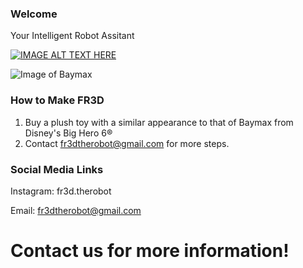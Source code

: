 ### Welcome

Your Intelligent Robot Assitant



[![IMAGE ALT TEXT HERE](https://i.ytimg.com/vi/pKkG6yIa0Fc/maxresdefault.jpg)](https://www.youtube.com/watch?v=pKkG6yIa0Fc)



![Image of Baymax](http://vignette2.wikia.nocookie.net/disney/images/0/05/Baymax_Render.png/revision/latest?cb=20140719160257)


### How to Make FR3D
1. Buy a plush toy with a similar appearance to that of Baymax from Disney's Big Hero 6®
2. Contact fr3dtherobot@gmail.com for more steps.


### Social Media Links

Instagram: fr3d.therobot

Email: fr3dtherobot@gmail.com

# Contact us for more information!
